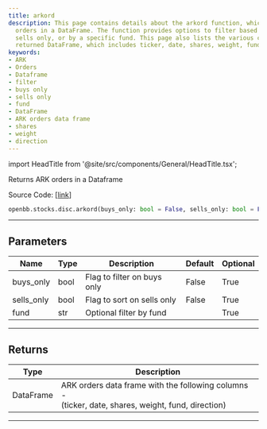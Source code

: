 ```yaml
---
title: arkord
description: This page contains details about the arkord function, which returns ARK
  orders in a DataFrame. The function provides options to filter based on buys only,
  sells only, or by a specific fund. This page also lists the various columns in the
  returned DataFrame, which includes ticker, date, shares, weight, fund, and direction.
keywords:
- ARK
- Orders
- Dataframe
- filter
- buys only
- sells only
- fund
- DataFrame
- ARK orders data frame
- shares
- weight
- direction
---
```


import HeadTitle from '@site/src/components/General/HeadTitle.tsx';

<HeadTitle title="arkord - Disc - Stocks - Reference | OpenBB SDK Docs" />

Returns ARK orders in a Dataframe

Source Code: [[link](https://github.com/OpenBB-finance/OpenBBTerminal/tree/main/openbb_terminal/stocks/discovery/ark_model.py#L23)]

```python
openbb.stocks.disc.arkord(buys_only: bool = False, sells_only: bool = False, fund: str = "")
```

---

## Parameters

| Name | Type | Description | Default | Optional |
| ---- | ---- | ----------- | ------- | -------- |
| buys_only | bool | Flag to filter on buys only | False | True |
| sells_only | bool | Flag to sort on sells only | False | True |
| fund | str | Optional filter by fund |  | True |


---

## Returns

| Type | Description |
| ---- | ----------- |
| DataFrame | ARK orders data frame with the following columns -<br/>(ticker, date, shares, weight, fund, direction) |
---
